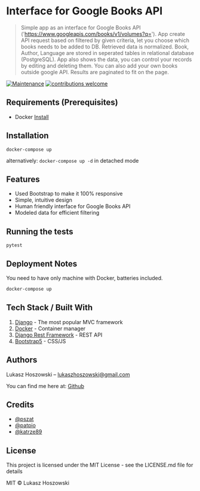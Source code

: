 # Interface for Google Books API

> Simple app as an interface for Google Books API ('https://www.googleapis.com/books/v1/volumes?q='). App create API request based on filtered by given criteria, let you choose which books needs to be added to DB. Retrieved data is normalized. Book, Author, Language are stored in seperated tables in relational database (PostgreSQL).
> App also shows the data, you can control your records by editing and deleting them. You can also add your own books outside google API. Results are paginated to fit on the page.

[![Maintenance](https://img.shields.io/badge/Maintained%3F-yes-green.svg)](https://GitHub.com/Naereen/StrapDown.js/graphs/commit-activity)
[![contributions welcome](https://img.shields.io/badge/contributions-welcome-brightgreen.svg?style=flat)](https://github.com/dwyl/esta/issues)

## Requirements  (Prerequisites)

* Docker [Install](https://docs.docker.com/get-docker/)

## Installation

`docker-compose up`

alternatively: `docker-compose up -d` in detached mode

## Features

* Used Bootstrap to make it 100% responsive
* Simple, intuitive design
* Human friendly interface for Google Books API
* Modeled data for efficient filtering

## Running the tests

`pytest`

## Deployment Notes

You need to have only machine with Docker, batteries included.

```sh
docker-compose up
```

## Tech Stack / Built With

1. [Django](https://www.djangoproject.com/) - The most popular MVC framework
2. [Docker](https://www.docker.com/)  - Container manager
3. [Django Rest Framework](https://www.django-rest-framework.org/) - REST API
4. [Bootstrap5](https://getbootstrap.com/) - CSS/JS

## Authors

Lukasz Hoszowski – lukaszhoszowski@gmail.com

You can find me here at:
[Github](https://github.com/LukaszHoszowski)

## Credits

* [@pszat](https://github.com/pszat)
* [@patpio](https://github.com/patpio)
* [@katrze89](https://github.com/katrze89)

## License

This project is licensed under the MIT License - see the LICENSE.md file for details

MIT © Lukasz Hoszowski
